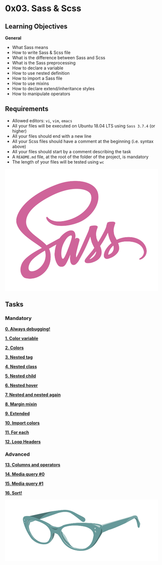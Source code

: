 # 0x03. Sass & Scss

## Learning Objectives
**General**
- What Sass means
- How to write Sass & Scss file
- What is the difference between Sass and Scss
- What is the Sass preprocessing
- How to declare a variable
- How to use nested definition
- How to import a Sass file
- How to use mixins
- How to declare extend/inheritance styles
- How to manipulate operators

## Requirements
- Allowed editors: `vi`, `vim`, `emacs`
- All your files will be executed on Ubuntu 18.04 LTS using `Sass 3.7.4` (or higher)
- All your files should end with a new line
- All your Scss files should have a comment at the beginning (i.e. syntax above)
- All your files should start by a comment describing the task
- A `README.md` file, at the root of the folder of the project, is mandatory
- The length of your files will be tested using `wc`

![Sass](https://github.com/dianaparr/holbertonschool-web_front_end/blob/main/0x03-sass_scss/img/Sass.jpg)

## Tasks
### Mandatory
[**0. Always debugging!**](https://github.com/dianaparr/holbertonschool-web_front_end/blob/0af2c64a4f5e99dc15a256eb8c349be0c73eb85a/0x03-sass_scss/0-debug_log.scss)

[**1. Color variable**](https://github.com/dianaparr/holbertonschool-web_front_end/blob/695422d21bd2b18cbce9a9cf57037de73bf33df4/0x03-sass_scss/1-color_variable.scss)

[**2. Colors**](https://github.com/dianaparr/holbertonschool-web_front_end/blob/f4d2687086d5c7e515da8c02add3fca8a848431b/0x03-sass_scss/2-color_variables.scss)

[**3. Nested tag**](https://github.com/dianaparr/holbertonschool-web_front_end/blob/78af8fc3990b406e1294c0faa0e556472d9e92a1/0x03-sass_scss/3-nested_tag.scss)

[**4. Nested class**](https://github.com/dianaparr/holbertonschool-web_front_end/blob/96b5ad4baa928b1126365ceba8030e3049fa1a27/0x03-sass_scss/4-nested_class.scss)

[**5. Nested child**](https://github.com/dianaparr/holbertonschool-web_front_end/blob/41083df1258a08ba1f9565cb595e1178c272e23d/0x03-sass_scss/5-nested_child.scss)

[**6. Nested hover**](https://github.com/dianaparr/holbertonschool-web_front_end/blob/443ca686eeca39b910805fb65cdfedc18c5219c5/0x03-sass_scss/6-nested_hover.scss)

[**7. Nested and nested again**](https://github.com/dianaparr/holbertonschool-web_front_end/blob/64d67da88b8128022957b22dd115f2626e2a2c3e/0x03-sass_scss/7-nested_deeper.scss)

[**8. Margin mixin**](https://github.com/dianaparr/holbertonschool-web_front_end/blob/6e5d500669418354696cfebfffacb7ce95fea0f2/0x03-sass_scss/8-mixin_margins.scss)

[**9. Extended**](https://github.com/dianaparr/holbertonschool-web_front_end/blob/c5d226f6d0b79b8cca0bfc68125803b57bd8f6f7/0x03-sass_scss/9-extend_list.scss)

[**10. Import colors**](https://github.com/dianaparr/holbertonschool-web_front_end/blob/c2c7e780470cd434dea51c30195379863820f23d/0x03-sass_scss/10-import_colors.scss)

[**11. For each**](https://github.com/dianaparr/holbertonschool-web_front_end/blob/a1bd6a43cdefa20f0d079652d291218e96b8093f/0x03-sass_scss/11-loop_photos.scss)

[**12. Loop Headers**](https://github.com/dianaparr/holbertonschool-web_front_end/blob/2e66b4edad9e3cfb5573868348ea3a4ab80d1637/0x03-sass_scss/12-loop_header.scss)

### Advanced
[**13. Columns and operators**](https://github.com/dianaparr/holbertonschool-web_front_end/blob/0020d3372485e4df5a6261b81f599239c9c2d543/0x03-sass_scss/100-loop_col.scss)

[**14. Media query #0**](https://github.com/dianaparr/holbertonschool-web_front_end/blob/0f02f628c51d20273d4dfc7ffaed2e127beb5822/0x03-sass_scss/101-media_query.scss)

[**15. Media query #1**](https://github.com/dianaparr/holbertonschool-web_front_end/blob/main/0x03-sass_scss/102-media_query.scss)

[**16. Sort!**](https://github.com/dianaparr/holbertonschool-web_front_end/blob/main/0x03-sass_scss/103-sort_strings.scss)

![glasses](https://github.com/dianaparr/holbertonschool-web_front_end/blob/main/0x03-sass_scss/img/gafas.jpg)

